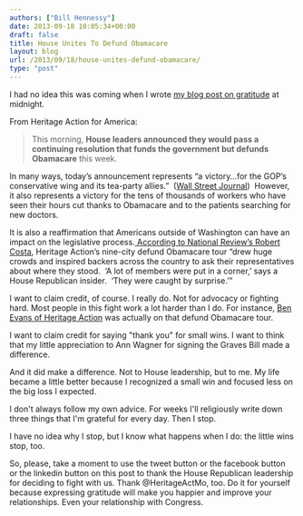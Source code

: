 ```yaml
---
authors: ["Bill Hennessy"]
date: 2013-09-18 10:05:34+00:00
draft: false
title: House Unites To Defund Obamacare
layout: blog
url: /2013/09/18/house-unites-defund-obamacare/
type: "post"
---
```


I had no idea this was coming when I wrote [my blog post on gratitude](https://hennessysview.com/2013/09/18/what-happens-when-you-count-your-blessings/) at midnight.

From Heritage Action for America:


> 

> 
> This morning, **House leaders announced they would pass a continuing resolution that funds the government but defunds Obamacare** this week.
> 
> 
In many ways, today’s announcement represents “a victory…for the GOP’s conservative wing and its tea-party allies.”  ([Wall Street Journal](https://online.wsj.com/article/SB10001424127887323342404579081560684879076.html#printMode))  However, it also represents a victory for the tens of thousands of workers who have seen their hours cut thanks to Obamacare and to the patients searching for new doctors.

It is also a reaffirmation that Americans outside of Washington can have an impact on the legislative process.[ ](https://www.nationalreview.com/article/358656/movement-strikes-back-robert-costa)[According to National Review’s Robert Costa](https://www.nationalreview.com/article/358656/movement-strikes-back-robert-costa), Heritage Action’s nine-city defund Obamacare tour “drew huge crowds and inspired backers across the country to ask their representatives about where they stood.  ‘A lot of members were put in a corner,’ says a House Republican insider.  ‘They were caught by surprise.’”




I want to claim credit, of course. I really do. Not for advocacy or fighting hard. Most people in this fight work a lot harder than I do. For instance, [Ben Evans of Heritage Action](https://twitter.com/HeritageActMO) was actually on that defund Obamacare tour.

I want to claim credit for saying "thank you" for small wins. I want to think that my little appreciation to Ann Wagner for signing the Graves Bill made a difference.

And it did make a difference. Not to House leadership, but to me. My life became a little better because I recognized a small win and focused less on the big loss I expected.

I don't always follow my own advice. For weeks I'll religiously write down three things that I'm grateful for every day. Then I stop.

I have no idea why I stop, but I know what happens when I do: the little wins stop, too.

So, please, take a moment to use the tweet button or the facebook button or the linkedin button on this post to thank the House Republican leadership for deciding to fight with us. Thank @HeritageActMo, too. Do it for yourself because expressing gratitude will make you happier and improve your relationships. Even your relationship with Congress.
